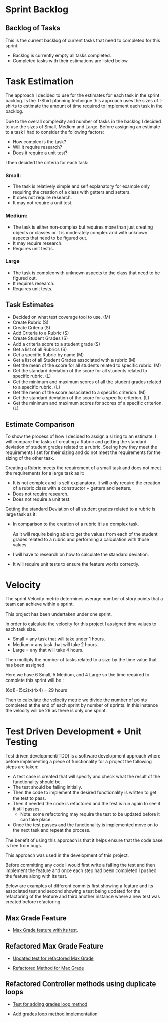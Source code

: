 
# Sprint Backlog
## Backlog of Tasks
This is the current backlog of current tasks that need to completed for this sprint.

- Backlog is currently empty all tasks completed.
- Completed tasks with their estimations are listed below.


# Task Estimation
The approach I decided to use for the estimates for each task in the sprint backlog.
Is the T-Shirt planning technique this approach uses the sizes of t-shirts to estimate
the amount of time required to implement each task in the backlog.

Due to the overall complexity and number of tasks in the backlog I decided to use the sizes of Small, Medium and Large.
Before assigning an estimate to a task I had to consider the following factors:

- How complex is the task?
- Will it require research?
- Does it require a unit test?

I then decided the criteria for each task:

### Small:
 - The task is relatively simple and self explanatory for example only requiring the creation of a class with getters and setters.
 - It does not require research.
 - It may not require a unit test.

### Medium: 
 - The task is either non-complex but requires more than just creating objects or classes or it is moderately complex
   and with unknown aspects that need to be figured out.
 - It may require research.
 - Requires unit test/s.

### Large
 - The task is complex with unknown aspects to the class that need to be figured out.
 - It requires research.
 - Requires unit tests.

## Task Estimates
- Decided on what test coverage tool to use. (M)
- Create Rubric (S)
- Create Criteria (S)
- Add Criteria to a Rubric (S)
- Create Student Grades (S)
- Add a criteria score to a student grade (S)
- Get a list of all Rubrics (S)
- Get a specific Rubric by name (M)
- Get a list of all Student Grades associated with a rubric (M)
- Get the mean of the score for all students related to specific rubric. (M)
- Get the standard deviation of the score for all students related to specific rubric. (L)
- Get the minimum and maximum scores of all the student grades related to a specific rubric. (L)
- Get the mean of the score associated to a specific criterion. (M)
- Get the standard deviation of the score for a specific criterion. (L)
- Get the minimum and maximum scores for scores of a specific criterion. (L)

## Estimate Comparison 
To show the process of how I decided to assign a sizing to an estimate. 
I will compare the tasks of creating a Rubric and getting the standard deviation of student grades related to a rubric. 
Seeing how they meet the requirements I set for their sizing and do not meet the requirements for the sizing of the other task.

Creating a Rubric meets the requirement of a small task and does not meet the requirements for a large task as it:
- It is not complex and is self explanatory. It will only require the creation of a rubric class with a constructor + getters and setters.
- Does not require research.
- Does not require a unit test.

Getting the standard Deviation of all student grades related to a rubric is large task as it:
- In comparison to the creation of a rubric it is a complex task.

  As it will require being able to get the values from each of the student grades related to a rubric and performing a calculation with those values.
- I will have to research on how to calculate the standard deviation.
- It will require unit tests to ensure the feature works correctly.

# Velocity 
The sprint Velocity metric determines average number of story points that a team can achieve within a sprint.

This project has been undertaken under one sprint.

In order to calculate the velocity for this project I assigned time values to each task size.

- Small = any task that will take under 1 hours.  
- Medium = any task that will take 2 hours.  
- Large = any that will take 4 hours.  

Then multiply the number of tasks related to a size by the time value that has been assigned.

Here we have 6 Small, 5 Medium, and 4 Large so the time required to complete this sprint will be :

(6x1)+(5x2)x(4x4) = 29 hours

Then to calculate the velocity metric we divide the number of points completed at the end of each sprint by number of sprints.
In this instance the velocity will be 29 as there is only one sprint. 

# Test Driven Development + Unit Testing

Test driven development(TDD) is a software development approach where before implementing a piece of functionality for a project the following steps are taken: 
 - A test case is created that will specify and check what the result of the functionality should be. 
 - The test should be failing initially.
 - Then the code to implement the desired functionality is written to get the test to pass.
 - Then if needed the code is refactored and the test is run again to see if it still passes.
    - Note: some refactoring may require the test to be updated before it can take place.
 - Once the test passes and the functionality is implemented move on to the next task and repeat the process.

The benefit of using this approach is that it helps ensure that the code base is free from bugs.

This approach was used in the development of this project. 

Before committing any code I would first write a failing the test and then implement the feature and once each step had been completed I pushed the feature along with its test. 

Below are examples of different commits first showing a feature and its associated test and second showing a test being updated for the refactoring of the feature and third another instance where a new test was created before refactoring.


## Max Grade Feature

- [Max Grade feature with its test](https://github.com/rmacken98/FinalSQACA/commit/82dfeb0fa3986a9cf1c150bc8b6eb9ca76bfecba).


## Refactored Max Grade Feature 

- [Updated test for refactored Max Grade](https://github.com/rmacken98/FinalSQACA/commit/877a36bf8d290c84c3899cd280a8e86a1780ffbc)

- [Refactored Method for Max Grade](https://github.com/rmacken98/FinalSQACA/commit/1dc2c4b48faced82cdf81748d08ab600a72d1407)

## Refactored Controller methods using duplicate loops

- [Test for adding grades loop method](https://github.com/rmacken98/FinalSQACA/commit/f585ee721208572e8961fdcf1b518907eecc995d)

- [Add grades loop method implementation](https://github.com/rmacken98/FinalSQACA/commit/3dd2c383faf7f62a6dfde0b6e84e64cb3901cd93)

